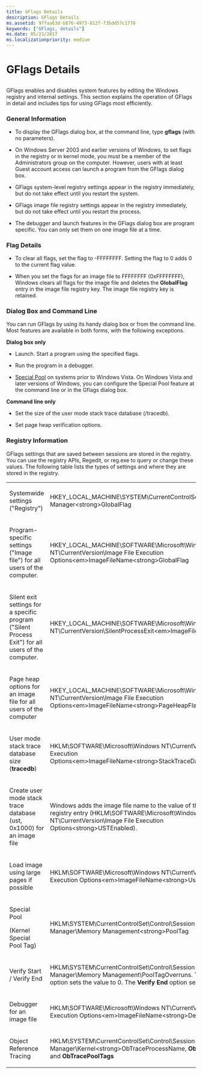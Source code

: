 ```yaml
---
title: GFlags Details
description: GFlags Details
ms.assetid: 97faa63d-b876-4973-812f-f3bdd57c1778
keywords: ["GFlags, details"]
ms.date: 05/23/2017
ms.localizationpriority: medium
---
```


# GFlags Details


## <span id="ddk_gflags_details_dtools"></span><span id="DDK_GFLAGS_DETAILS_DTOOLS"></span>


GFlags enables and disables system features by editing the Windows registry and internal settings. This section explains the operation of GFlags in detail and includes tips for using GFlags most efficiently.

### <span id="general_information"></span><span id="GENERAL_INFORMATION"></span>General Information

-   To display the GFlags dialog box, at the command line, type **gflags** (with no parameters).

-   On Windows Server 2003 and earlier versions of Windows, to set flags in the registry or in kernel mode, you must be a member of the Administrators group on the computer. However, users with at least Guest account access can launch a program from the GFlags dialog box.

-   GFlags system-level registry settings appear in the registry immediately, but do not take effect until you restart the system.

-   GFlags image file registry settings appear in the registry immediately, but do not take effect until you restart the process.

-   The debugger and launch features in the GFlags dialog box are program specific. You can only set them on one image file at a time.

### <span id="flag_details"></span><span id="FLAG_DETAILS"></span>Flag Details

-   To clear all flags, set the flag to -FFFFFFFF. Setting the flag to 0 adds 0 to the current flag value.

-   When you set the flags for an image file to FFFFFFFF (0xFFFFFFFF), Windows clears all flags for the image file and deletes the **GlobalFlag** entry in the image file registry key. The image file registry key is retained.

### <span id="dialog_box_and_command_line"></span><span id="DIALOG_BOX_AND_COMMAND_LINE"></span>Dialog Box and Command Line

You can run GFlags by using its handy dialog box or from the command line. Most features are available in both forms, with the following exceptions.

**Dialog box only**

-   Launch. Start a program using the specified flags.

-   Run the program in a debugger.

-   [Special Pool](special-pool.md) on systems prior to Windows Vista. On Windows Vista and later versions of Windows, you can configure the Special Pool feature at the command line or in the Gflags dialog box.

**Command line only**

-   Set the size of the user mode stack trace database (/tracedb).

-   Set page heap verification options.

### <span id="registry_information"></span><span id="REGISTRY_INFORMATION"></span>Registry Information

GFlags settings that are saved between sessions are stored in the registry. You can use the registry APIs, Regedit, or reg.exe to query or change these values. The following table lists the types of settings and where they are stored in the registry.

<table>
<colgroup>
<col width="50%" />
<col width="50%" />
</colgroup>
<tbody>
<tr class="odd">
<td align="left"><p>Systemwide settings (&quot;Registry&quot;)</p></td>
<td align="left"><p>HKEY_LOCAL_MACHINE\SYSTEM\CurrentControlSet\Control\Session Manager&lt;strong&gt;GlobalFlag</strong></p></td>
</tr>
<tr class="even">
<td align="left"><p>Program-specific settings (&quot;Image file&quot;) for all users of the computer.</p></td>
<td align="left"><p>HKEY_LOCAL_MACHINE\SOFTWARE\Microsoft\Windows NT\CurrentVersion\Image File Execution Options&lt;em&gt;ImageFileName</em>&lt;strong&gt;GlobalFlag</strong></p></td>
</tr>
<tr class="odd">
<td align="left"><p>Silent exit settings for a specific program (&quot;Silent Process Exit&quot;) for all users of the computer.</p></td>
<td align="left"><p>HKEY_LOCAL_MACHINE\SOFTWARE\Microsoft\Windows NT\CurrentVersion\SilentProcessExit&lt;em&gt;ImageFileName</em></p></td>
</tr>
<tr class="even">
<td align="left"><p>Page heap options for an image file for all users of the computer</p></td>
<td align="left"><p>HKEY_LOCAL_MACHINE\SOFTWARE\Microsoft\Windows NT\CurrentVersion\Image File Execution Options&lt;em&gt;ImageFileName</em>&lt;strong&gt;PageHeapFlags</strong></p></td>
</tr>
<tr class="odd">
<td align="left"><p>User mode stack trace database size (<strong>tracedb</strong>)</p></td>
<td align="left"><p>HKLM\SOFTWARE\Microsoft\Windows NT\CurrentVersion\Image File Execution Options&lt;em&gt;ImageFileName</em>&lt;strong&gt;StackTraceDatabaseSizeInMb</strong></p></td>
</tr>
<tr class="even">
<td align="left"><p>Create user mode stack trace database (ust, 0x1000) for an image file</p></td>
<td align="left"><p>Windows adds the image file name to the value of the USTEnabled registry entry (HKLM\SOFTWARE\Microsoft\Windows NT\CurrentVersion\Image File Execution Options&lt;strong&gt;USTEnabled</strong>).</p></td>
</tr>
<tr class="odd">
<td align="left"><p>Load image using large pages if possible</p></td>
<td align="left"><p>HKLM\SOFTWARE\Microsoft\Windows NT\CurrentVersion\Image File Execution Options&lt;em&gt;ImageFileName</em>&lt;strong&gt;UseLargePages</strong>.</p></td>
</tr>
<tr class="even">
<td align="left"><p>Special Pool</p>
<p>(Kernel Special Pool Tag)</p></td>
<td align="left"><p>HKLM\SYSTEM\CurrentControlSet\Control\Session Manager\Memory Management&lt;strong&gt;PoolTag</strong></p></td>
</tr>
<tr class="odd">
<td align="left"><p>Verify Start / Verify End</p></td>
<td align="left"><p>HKLM\SYSTEM\CurrentControlSet\Control\Session Manager\Memory Management\PoolTagOverruns. The <strong>Verify Start</strong> option sets the value to 0. The <strong>Verify End</strong> option sets the value to 1.</p></td>
</tr>
<tr class="even">
<td align="left"><p>Debugger for an image file</p></td>
<td align="left"><p>HKLM\SOFTWARE\Microsoft\Windows NT\CurrentVersion\Image File Execution Options&lt;em&gt;ImageFileName</em>&lt;strong&gt;Debugger</strong></p></td>
</tr>
<tr class="odd">
<td align="left"><p>Object Reference Tracing</p></td>
<td align="left"><p>HKLM\SYSTEM\CurrentControlSet\Control\Session Manager\Kernel&lt;strong&gt;ObTraceProcessName</strong>, <strong>ObTracePermanent</strong> and <strong>ObTracePoolTags</strong></p></td>
</tr>
</tbody>
</table>

 

 

 





